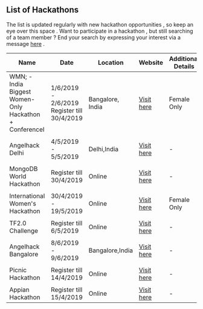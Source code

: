 ## List of Hackathons

The list is updated regularly with new hackathon opportunities , so keep an eye over this space .
Want to participate in a hackathon , but still searching of a team member ? End your search by expressing your interest via a message [here](https://t.me/joinchat/I54yzEjJfNaZpkMmFXRDkg) .

| Name        | Date                    | Location                                            | Website                                                                                                          | Additional Details |
|-------------|-------------------------|--------------------------------------------------|------------------------------------------------------------------------------------------------------------------|------------------------|
| WMN; - India Biggest Women-Only Hackathon + ConferenceI| 1/6/2019 - 2/6/2019 Register till 30/4/2019  | Bangalore, India | [Visit here](https://wmn.community/) | Female Only |
||||||
| Angelhack Delhi | 4/5/2019 - 5/5/2019 | Delhi,India | [Visit here](https://www.eventbrite.com/e/angelhack-2019-delhi-tickets-58778043711) | -                      |
||||||
| MongoDB World Hackathon | Register till 30/4/2019 | Online | [Visit here](https://mongodbworld19.devpost.com/) | -                      |
||||||
| International Women's Hackathon | 30/4/2019 - 19/5/2019 | Online | [Visit here](https://www.hackerearth.com/challenges/hackathon/international-womens-hackathon-2019/) | Female Only                      |
||||||
| TF2.0 Challenge | Register till 6/5/2019 | Online | [Visit here](https://https://tensorflow.devpost.com/) | -                      |
||||||
| Angelhack Bangalore | 8/6/2019 - 9/6/2019 | Bangalore,India | [Visit here](https://www.eventbrite.com/e/angelhack-2019-bangalore-tickets-58778720736) | -                      |
||||||
| Picnic Hackathon | Register till 14/4/2019 | Online | [Visit here](https://picnic.devpost.com/) | -                      |
||||||
| Appian Hackathon | Register till 15/4/2019 | Online | [Visit here](https://appian.devpost.com/) | -                      |

